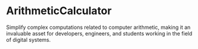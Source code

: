 # ArithmeticCalculator
Simplify complex computations related to computer arithmetic, making it an invaluable asset for developers, engineers, and students working in the field of digital systems.
